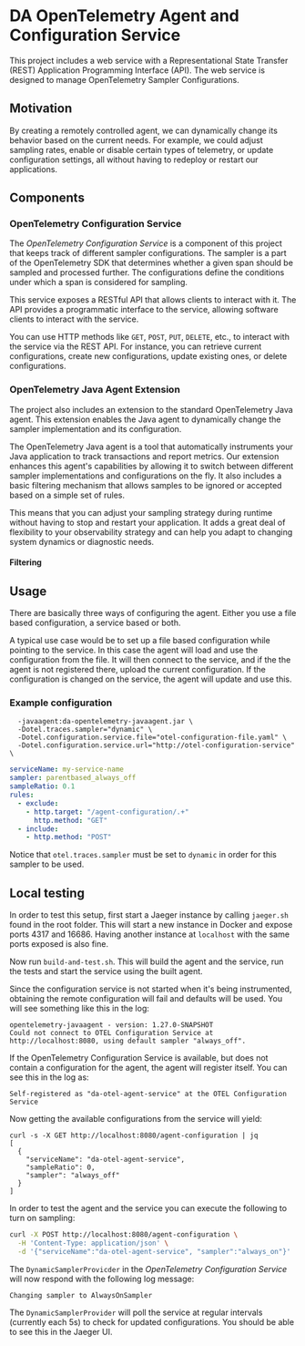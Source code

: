 
# DA OpenTelemetry Agent and Configuration Service

This project includes a web service with a Representational State Transfer (REST) Application Programming Interface (API). The web service is designed to manage OpenTelemetry Sampler Configurations.

## Motivation

By creating a remotely controlled agent, we can dynamically change its behavior based on the current needs. For example, we could adjust sampling rates, enable or disable certain types of telemetry, or update configuration settings, all without having to redeploy or restart our applications.

## Components

### OpenTelemetry Configuration Service

The _OpenTelemetry Configuration Service_ is a component of this project that keeps track of different sampler configurations. The sampler is a part of the OpenTelemetry SDK that determines whether a given span should be sampled and processed further. The configurations define the conditions under which a span is considered for sampling.

This service exposes a RESTful API that allows clients to interact with it. The API provides a programmatic interface to the service, allowing software clients to interact with the service.

You can use HTTP methods like `GET`, `POST`, `PUT`, `DELETE`, etc., to interact with the service via the REST API. For instance, you can retrieve current configurations, create new configurations, update existing ones, or delete configurations.

### OpenTelemetry Java Agent Extension

The project also includes an extension to the standard OpenTelemetry Java agent. This extension enables the Java agent to dynamically change the sampler implementation and its configuration.

The OpenTelemetry Java agent is a tool that automatically instruments your Java application to track transactions and report metrics. Our extension enhances this agent's capabilities by allowing it to switch between different sampler implementations and configurations on the fly. It also includes a basic filtering mechanism that allows samples to be ignored or accepted based on a simple set of rules.

This means that you can adjust your sampling strategy during runtime without having to stop and restart your application. It adds a great deal of flexibility to your observability strategy and can help you adapt to changing system dynamics or diagnostic needs.

#### Filtering

## Usage

There are basically three ways of configuring the agent. Either you use a file based configuration, a service based or both. 

A typical use case would be to set up a file based configuration while pointing to the service. In this case the agent will load and use the configuration from the file. It will then connect to the service, and if the the agent is not registered there, upload the current configuration. If the configuration is changed on the service, the agent will update and use this.

### Example configuration

```shell
  -javaagent:da-opentelemetry-javaagent.jar \
  -Dotel.traces.sampler="dynamic" \
  -Dotel.configuration.service.file="otel-configuration-file.yaml" \
  -Dotel.configuration.service.url="http://otel-configuration-service" \
```

```yaml
serviceName: my-service-name
sampler: parentbased_always_off
sampleRatio: 0.1
rules:
  - exclude:
    - http.target: "/agent-configuration/.+"
      http.method: "GET"
  - include:
    - http.method: "POST"
```


Notice that `otel.traces.sampler` must be set to `dynamic` in order for this sampler to be used.

## Local testing

In order to test this setup, first start a Jaeger instance by calling `jaeger.sh` found in the root folder. This will start a new instance in Docker and expose ports 4317 and 16686. Having another instance at `localhost` with the same ports exposed is also fine.

Now run `build-and-test.sh`. This will build the agent and the service, run the tests and start the service using the built agent.

Since the configuration service is not started when it's being instrumented, obtaining the remote configuration will fail and defaults will be used. You will see something like this in the log:

```
opentelemetry-javaagent - version: 1.27.0-SNAPSHOT
Could not connect to OTEL Configuration Service at http://localhost:8080, using default sampler "always_off".
```

If the OpenTelemetry Configuration Service is available, but does not contain a configuration for the agent, the agent will register itself. You can see this in the log as:

```
Self-registered as "da-otel-agent-service" at the OTEL Configuration Service
```

Now getting the available configurations from the service will yield:

```
curl -s -X GET http://localhost:8080/agent-configuration | jq
[
  {
    "serviceName": "da-otel-agent-service",
    "sampleRatio": 0,
    "sampler": "always_off"
  }
]
```

In order to test the agent and the service you can execute the following to turn on sampling:

```bash
curl -X POST http://localhost:8080/agent-configuration \
  -H 'Content-Type: application/json' \
  -d '{"serviceName":"da-otel-agent-service", "sampler":"always_on"}'
```

The `DynamicSamplerProvicder` in the _OpenTelemetry Configuration Service_ will now respond with the following log message:

```
Changing sampler to AlwaysOnSampler
```

The `DynamicSamplerProvider` will poll the service at regular intervals (currently each 5s) to check for updated configurations. You should be able to see this in the Jaeger UI.
